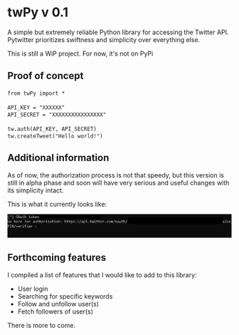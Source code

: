 # twPy v 0.1
A simple but extremely reliable Python library for accessing the Twitter API.
Pytwitter prioritizes swiftness and simplicity over everything else.

This is still a WiP project.
For now, it's not on PyPi

## Proof of concept

```
from twPy import *

API_KEY = "XXXXXX"
API_SECRET = "XXXXXXXXXXXXXXXX"

tw.auth(API_KEY, API_SECRET)
tw.createTweet("Hello world!")
```

## Additional information

As of now, the authorization process is not that speedy, but this version is still in alpha phase and soon will have very serious and useful changes with its simplicity intact.

This is what it currently looks like: 

![alt text](https://github.com/jasonmichael13/pytwitter/blob/main/alpha-auth.png?raw=true)


## Forthcoming features

I compiled a list of features that I would like to add to this library:

* User login
* Searching for specific keywords
* Follow and unfollow user(s)
* Fetch followers of user(s)

There is more to come.
